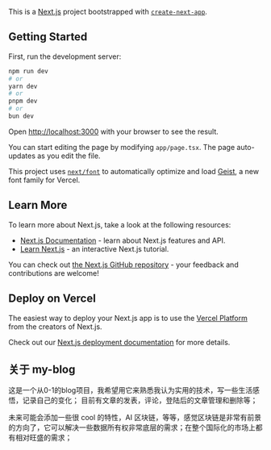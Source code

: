 <!--
 * @Author: Mr.Car
 * @Date: 2025-02-26 16:05:27
-->
This is a [Next.js](https://nextjs.org) project bootstrapped with [`create-next-app`](https://nextjs.org/docs/app/api-reference/cli/create-next-app).

## Getting Started

First, run the development server:

```bash
npm run dev
# or
yarn dev
# or
pnpm dev
# or
bun dev
```

Open [http://localhost:3000](http://localhost:3000) with your browser to see the result.

You can start editing the page by modifying `app/page.tsx`. The page auto-updates as you edit the file.

This project uses [`next/font`](https://nextjs.org/docs/app/building-your-application/optimizing/fonts) to automatically optimize and load [Geist](https://vercel.com/font), a new font family for Vercel.

## Learn More

To learn more about Next.js, take a look at the following resources:

- [Next.js Documentation](https://nextjs.org/docs) - learn about Next.js features and API.
- [Learn Next.js](https://nextjs.org/learn) - an interactive Next.js tutorial.

You can check out [the Next.js GitHub repository](https://github.com/vercel/next.js) - your feedback and contributions are welcome!

## Deploy on Vercel

The easiest way to deploy your Next.js app is to use the [Vercel Platform](https://vercel.com/new?utm_medium=default-template&filter=next.js&utm_source=create-next-app&utm_campaign=create-next-app-readme) from the creators of Next.js.

Check out our [Next.js deployment documentation](https://nextjs.org/docs/app/building-your-application/deploying) for more details.


## 关于 my-blog

这是一个从0-1的blog项目，我希望用它来熟悉我认为实用的技术，写一些生活感悟，记录自己的变化；
目前有文章的发表，评论，登陆后的文章管理和删除等；

未来可能会添加一些很 cool 的特性，AI 区块链，等等，感觉区块链是非常有前景的方向了，它可以解决一些数据所有权非常底层的需求；在整个国际化的市场上都有相对旺盛的需求；